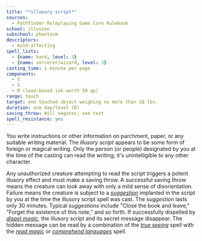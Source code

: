 ```yaml
---
title: "*illusory script*"
sources:
  - Pathfinder Roleplaying Game Core Rulebook
school: illusion
subschool: phantasm
descriptors:
  - mind-affecting
spell_lists:
  - {name: bard, level: 3}
  - {name: sorcerer/wizard, level: 3}
casting_time: 1 minute per page
components:
  - V
  - S
  - M (lead-based ink worth 50 gp)
range: touch
target: one touched object weighing no more than 10 lbs.
duration: one day/level (D)
saving_throw: Will negates; see text
spell_resistance: yes
---
```


You write instructions or other information on parchment, paper, or any suitable writing material. The *illusory script* appears to be some form of foreign or magical writing. Only the person (or people) designated by you at the time of the casting can read the writing; it's unintelligible to any other character.

Any unauthorized creature attempting to read the script triggers a potent illusory effect and must make a saving throw. A successful saving throw means the creature can look away with only a mild sense of disorientation. Failure means the creature is subject to a [*suggestion*](/spells/suggestion/) implanted in the script by you at the time the illusory script spell was cast. The *suggestion* lasts only 30 minutes. Typical *suggestions* include "Close the book and leave," "Forget the existence of this note," and so forth. If successfully dispelled by [*dispel magic*](/spells/dispel-magic/), the illusory script and its secret message disappear. The hidden message can be read by a combination of the [*true seeing*](/spells/true-seeing/) spell with the [*read magic*](/spells/read-magic/) or [*comprehend languages*](/spells/comprehend-languages/) spell.

